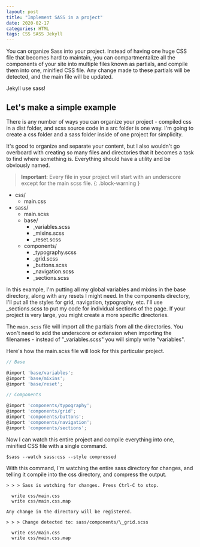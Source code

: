 ```yaml
---
layout: post
title: "Implement SASS in a project"
date: 2020-02-17
categories: HTML
tags: CSS SASS Jekyll
---
```



You can organize Sass into your project. Instead of having one huge CSS file that becomes hard to maintain, you can compartmentalize all the components of your site into multiple files known as partials, and compile them into one, minified CSS file. Any change made to these partials will be detected, and the main file will be updated.

Jekyll use sass!

## Let's make a simple example

There is any number of ways you can organize your project - compiled css in a dist folder, and scss source code in a src folder is one way. I'm going to create a css folder and a sass folder inside of one project for simplicity.

It's good to organize and separate your content, but I also wouldn't go overboard with creating so many files and directories that it becomes a task to find where something is. Everything should have a utility and be obviously named.

> **Important**:  Every file in your project will start with an underscore except for the main scss file.
{: .block-warning }

- css/
  - main.css
- sass/
  - main.scss
  - base/
    - _variables.scss
    - _mixins.scss
    - _reset.scss
  - components/
    - _typography.scss
    - _grid.scss
    - _buttons.scss
    - _navigation.scss
    - _sections.scss


In this example, I'm putting all my global variables and mixins in the base directory, along with any resets I might need. In the components directory, I'll put all the styles for grid, navigation, typography, etc. I'll use _sections.scss to put my code for individual sections of the page. If your project is very large, you might create a more specific directories.

The `main.scss` file will import all the partials from all the directories. You won't need to add the underscore or extension when importing the filenames - instead of "_variables.scss" you will simply write "variables".

Here's how the main.scss file will look for this particular project.

```javascript
// Base

@import 'base/variables';
@import 'base/mixins';
@import 'base/reset';

// Components

@import 'components/typography';
@import 'components/grid';
@import 'components/buttons';
@import 'components/navigation';
@import 'components/sections';

```
Now I can watch this entire project and compile everything into one, minified CSS file with a single command.
```
$sass --watch sass:css --style compressed
```
With this command, I'm watching the entire sass directory for changes, and telling it compile into the css directory, and compress the output.
```
> > > Sass is watching for changes. Press Ctrl-C to stop.

  write css/main.css
  write css/main.css.map

Any change in the directory will be registered.

> > > Change detected to: sass/components/\_grid.scss

  write css/main.css
  write css/main.css.map
```